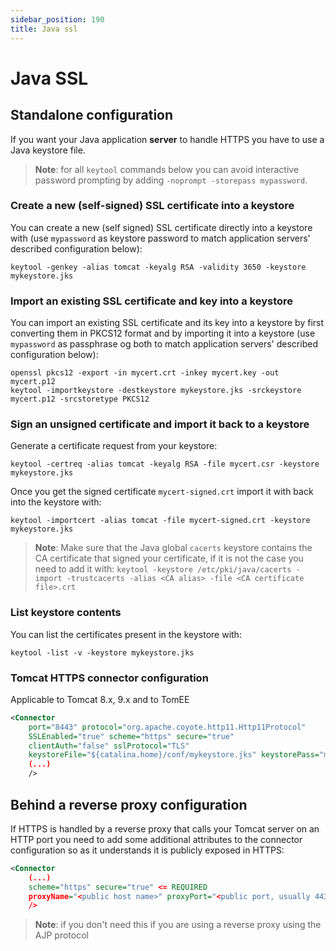 ```yaml
---
sidebar_position: 190
title: Java ssl
---
```


Java SSL
========

Standalone configuration
------------------------

If you want your Java application **server** to handle HTTPS you have to use a Java keystore file.

> **Note**: for all `keytool` commands below you can avoid interactive password prompting by adding `-noprompt -storepass mypassword`.

### Create a new (self-signed) SSL certificate into a keystore

You can create a new (self signed) SSL certificate directly into a keystore with
(use `mypassword` as keystore password to match application servers' described configuration below):

	keytool -genkey -alias tomcat -keyalg RSA -validity 3650 -keystore mykeystore.jks

### Import an existing SSL certificate and key into a keystore

You can import an existing SSL certificate and its key into a keystore by first converting them in PKCS12 format and by importing it into a keystore
(use `mypassword` as passphrase og both to match application servers' described configuration below):

	openssl pkcs12 -export -in mycert.crt -inkey mycert.key -out mycert.p12
	keytool -importkeystore -destkeystore mykeystore.jks -srckeystore mycert.p12 -srcstoretype PKCS12

### Sign an unsigned certificate and import it back to a keystore

Generate a certificate request from your keystore:

	keytool -certreq -alias tomcat -keyalg RSA -file mycert.csr -keystore mykeystore.jks 

Once you get the signed certificate `mycert-signed.crt` import it with back into the keystore with:

	keytool -importcert -alias tomcat -file mycert-signed.crt -keystore mykeystore.jks 

> **Note**: Make sure that the Java global `cacerts` keystore contains the CA certificate that signed your certificate, if it is not the case you need to add it with:
> `keytool -keystore /etc/pki/java/cacerts -import -trustcacerts -alias <CA alias> -file <CA certificate file>.crt`

### List keystore contents

You can list the certificates present in the keystore with:

	keytool -list -v -keystore mykeystore.jks

### Tomcat HTTPS connector configuration

Applicable to Tomcat 8.x, 9.x and to TomEE

```xml
<Connector
	port="8443" protocol="org.apache.coyote.http11.Http11Protocol"
	SSLEnabled="true" scheme="https" secure="true"
	clientAuth="false" sslProtocol="TLS"
	keystoreFile="${catalina.home}/conf/mykeystore.jks" keystorePass="mypassword"
	(...)
	/>
```

<!--
### Legacy JBoss HTTPS connector configuration

Applicable to Legacy JBoss 4.0 and 4.2

```xml
<Connector port="8443" protocol="HTTP/1.1"
	SSLEnabled="true" scheme="https" secure="true"
	clientAuth="false" sslProtocol="TLS"
	keystoreFile="${jboss.server.home.dir}/conf/mykeystore.jks" keystorePass="mypassword"
	(...)
/>
```
-->

Behind a reverse proxy configuration
------------------------------------

If HTTPS is handled by a reverse proxy that calls your Tomcat server on an HTTP port you need to add some
additional attributes to the connector configuration so as it understands it is publicly exposed in HTTPS:

```xml
<Connector
	(...)
	scheme="https" secure="true" <= REQUIRED
	proxyName="<public host name>" proxyPort="<public port, usually 443>" <= OPTIONAL (required if the reverse proxy does not relay the actual public host name and public port number)
	/>
```

> **Note**: if you don't need this if you are using a reverse proxy using the AJP protocol
